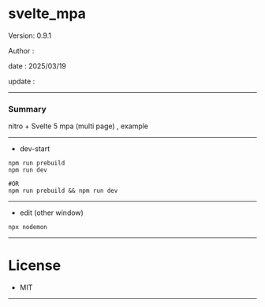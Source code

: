 # svelte_mpa

 Version: 0.9.1

 Author  : 

 date    : 2025/03/19

 update  :

***
### Summary

nitro + Svelte 5 mpa (multi page) ,  example

***
* dev-start

```
npm run prebuild
npm run dev

#OR
npm run prebuild && npm run dev
```

***
* edit (other window)
```
npx nodemon
```

***
# License

* MIT

***